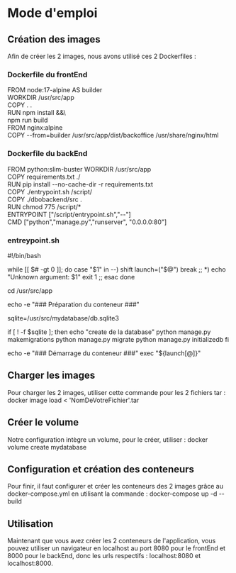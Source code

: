 # Mode d'emploi

## Création des images
Afin de créer les 2 images, nous avons utilisé ces 2 Dockerfiles :
### Dockerfile du frontEnd
  FROM node:17-alpine AS builder  
  WORKDIR /usr/src/app  
  COPY . .  
  RUN npm install &&\  
  npm run build  
  FROM nginx:alpine  
  COPY --from=builder /usr/src/app/dist/backoffice /usr/share/nginx/html  

### Dockerfile du backEnd
  FROM python:slim-buster 
  WORKDIR /usr/src/app  
  COPY requirements.txt ./  
  RUN pip install --no-cache-dir -r requirements.txt  
  COPY ./entrypoint.sh /script/  
  COPY ./dbobackend/src .  
  RUN chmod 775 /script/*  
  ENTRYPOINT ["/script/entrypoint.sh","--"]  
  CMD ["python","manage.py","runserver", "0.0.0.0:80"]   
  
  ### entreypoint.sh
  #!/bin/bash
  
  while [[ $# -gt 0 ]]; do
    case "$1" in
      --)
          shift
          launch=("$@")
          break
          ;;
      *)
          echo "Unknown argument: $1"
          exit 1
          ;;
    esac
  done
  
  cd /usr/src/app
  
  echo -e "### Préparation du conteneur ###"
  
  sqlite=/usr/src/mydatabase/db.sqlite3
  
  if [ ! -f $sqlite ]; then 
    echo "create de la database"
    python manage.py makemigrations 
    python manage.py migrate 
    python manage.py initializedb
  fi

  echo -e "### Démarrage du conteneur ###"
  exec "${launch[@]}"

## Charger les images
Pour charger les 2 images, utiliser cette commande pour les 2 fichiers tar : docker image load < 'NomDeVotreFichier'.tar

## Créer le volume
Notre configuration intègre un volume, pour le créer, utiliser : docker volume create mydatabase

## Configuration et création des conteneurs
Pour finir, il faut configurer et créer les conteneurs des 2 images grâce au docker-compose.yml en utilisant la commande : docker-compose up -d  --build

## Utilisation
Maintenant que vous avez créer les 2 conteneurs de l'application, vous pouvez utiliser un navigateur en localhost au port 8080 pour le frontEnd et 8000 pour le backEnd, donc les urls respectifs : localhost:8080 et localhost:8000.
